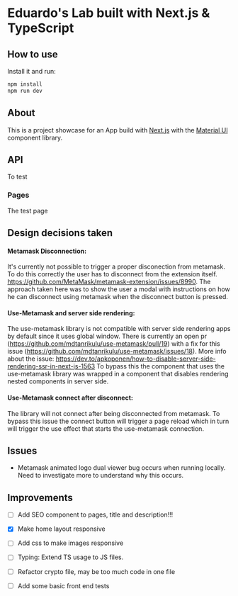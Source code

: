 # Eduardo's Lab built with Next.js & TypeScript
## How to use
Install it and run:

```sh
npm install
npm run dev
```

## About
This is a project showcase for an App build with [Next.js](https://nextjs.org/) with the [Material UI](https://mui.com/) component library.

## API
To test

### Pages
The test page


## Design decisions taken
#### Metamask Disconnection:

It's currently not possible to trigger a proper disconection from metamask. To do this correctly the user has to disconnect from the extension itself. https://github.com/MetaMask/metamask-extension/issues/8990.
The approach taken here was to show the user a modal with instructions on how he can disconnect using metamask when the disconnect button is pressed.


#### Use-Metamask and server side rendering:

The use-metamask library is not compatible with server side rendering apps by default since it uses global window. 
There is currently an open pr (https://github.com/mdtanrikulu/use-metamask/pull/19) with a fix for this issue (https://github.com/mdtanrikulu/use-metamask/issues/18).
More info about the issue: https://dev.to/apkoponen/how-to-disable-server-side-rendering-ssr-in-next-js-1563
To bypass this the component that uses the use-metamask library was wrapped in a component that disables rendering nested components in server side.

#### Use-Metamask connect after disconnect:

The library will not connect after being disconnected from metamask. To bypass this issue the connect button will trigger a page reload which in turn will trigger the use effect that starts the use-metamask connection.

## Issues
* Metamask animated logo dual viewer bug occurs when running locally. Need to investigate more to understand why this occurs.

## Improvements
* [ ] Add SEO component to pages, title and description!!!
* [x] Make home layout responsive
* [ ] Add css to make images responsive
* [ ] Typing: Extend TS usage to JS files.
* [ ] Refactor crypto file, may be too much code in one file
* [ ] Add some basic front end tests

